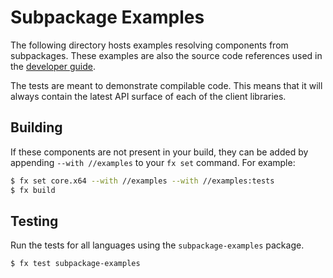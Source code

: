 # Subpackage Examples

The following directory hosts examples resolving components from subpackages.
These examples are also the source code references used in the
[developer guide](/docs/development/testing/components/subpackaging.md).

<!-- TODO(richkadel): Add the document at the above link -->

The tests are meant to demonstrate compilable code. This means that
it will always contain the latest API surface of each of the client libraries.

## Building

If these components are not present in your build, they can be added by
appending `--with //examples` to your `fx set` command. For example:

```bash
$ fx set core.x64 --with //examples --with //examples:tests
$ fx build
```

## Testing

Run the tests for all languages using the `subpackage-examples` package.

```bash
$ fx test subpackage-examples
```